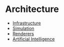 # Architecture

- [Infrastructure](./infrastructure.md)
- [Simulation](./simulation.md)
- [Renderers](./renderers.md)
- [Artificial Intelligence](./ai.md)
